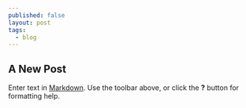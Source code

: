 ```yaml
---
published: false
layout: post
tags: 
  - blog
---
```


## A New Post

Enter text in [Markdown](http://daringfireball.net/projects/markdown/). Use the toolbar above, or click the **?** button for formatting help.
